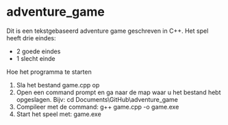 # adventure_game
Dit is een tekstgebaseerd adventure game geschreven in C++.
Het spel heeft drie eindes:
- 2 goede eindes
- 1 slecht einde

Hoe het programma te starten

1. Sla het bestand game.cpp op
2. Open een command prompt en ga naar de map waar u het bestand hebt opgeslagen. Bijv: cd Documents\GitHub\adventure_game
3. Compileer met de command: g++ game.cpp -o game.exe
4. Start het speel met: game.exe

